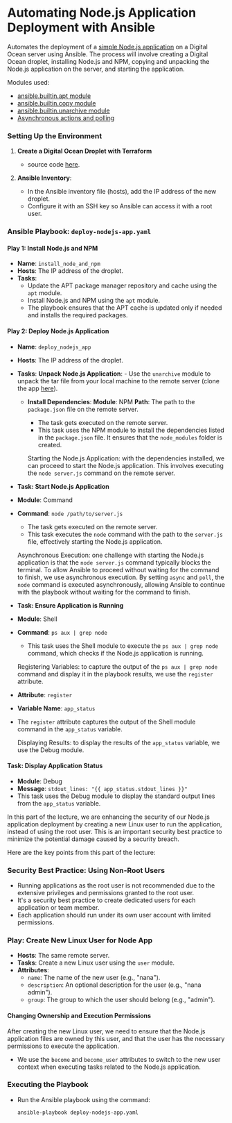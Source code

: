 # Automating Node.js Application Deployment with Ansible

Automates the deployment of a [simple Node.js application](https://github.com/flaviassantos/simple-nodejs-app) on a Digital Ocean server using Ansible. The process will involve creating a Digital Ocean droplet, installing Node.js and NPM, copying and unpacking the Node.js application on the server, and starting the application.

Modules used:
- [ansible.builtin.apt module](https://docs.ansible.com/ansible/latest/collections/ansible/builtin/apt_module.html)
- [ansible.builtin.copy module](https://docs.ansible.com/ansible/latest/collections/ansible/builtin/copy_module.html)
- [ansible.builtin.unarchive module](https://docs.ansible.com/ansible/latest/collections/ansible/builtin/unarchive_module.html)
- [Asynchronous actions and polling](https://docs.ansible.com/ansible/latest/playbook_guide/playbooks_async.html)
### Setting Up the Environment

1. **Create a Digital Ocean Droplet with Terraform**
   - source code [here](https://github.com/flaviassantos/terraform-projects/tree/master/simple-digital-ocean-droplet).

2. **Ansible Inventory**:
   - In the Ansible inventory file (hosts), add the IP address of the new droplet.
   - Configure it with an SSH key so Ansible can access it with a root user.

### Ansible Playbook: `deploy-nodejs-app.yaml`

#### Play 1: Install Node.js and NPM
- **Name**: `install_node_and_npm`
- **Hosts**: The IP address of the droplet.
- **Tasks**:
   - Update the APT package manager repository and cache using the `apt` module.
   - Install Node.js and NPM using the `apt` module.
   - The playbook ensures that the APT cache is updated only if needed and installs the required packages.

#### Play 2: Deploy Node.js Application
- **Name**: `deploy_nodejs_app`
- **Hosts**: The IP address of the droplet.
- **Tasks**:
  **Unpack Node.js Application**:
      - Use the `unarchive` module to unpack the tar file from your local machine to the remote server (clone the app [here](https://github.com/flaviassantos/simple-nodejs-app)).
  - **Install Dependencies**:
  **Module**: NPM
    **Path**: The path to the `package.json` file on the remote server.
    - The task gets executed on the remote server.
    - This task uses the NPM module to install the dependencies listed in the `package.json` file. It ensures that the `node_modules` folder is created.

    
    Starting the Node.js Application: with the dependencies installed, we can proceed to start the Node.js application. This involves executing the `node server.js` command on the remote server.

- **Task: Start Node.js Application**

- **Module**: Command

- **Command**: `node /path/to/server.js`
    - The task gets executed on the remote server.
    - This task executes the `node` command with the path to the `server.js` file, effectively starting the Node.js application.

    
    Asynchronous Execution: one challenge with starting the Node.js application is that the `node server.js` command typically blocks the terminal. To allow Ansible to proceed without waiting for the command to finish, we use asynchronous execution. By setting `async` and `poll`, the `node` command is executed asynchronously, allowing Ansible to continue with the playbook without waiting for the command to finish.

- **Task: Ensure Application is Running**
  
- **Module**: Shell

- **Command**: `ps aux | grep node`
    - This task uses the Shell module to execute the `ps aux | grep node` command, which checks if the Node.js application is running.


    Registering Variables: to capture the output of the `ps aux | grep node` command and display it in the playbook results, we use the `register` attribute.

- **Attribute**: `register`
- **Variable Name**: `app_status`
- The `register` attribute captures the output of the Shell module command in the `app_status` variable.


    Displaying Results: to display the results of the `app_status` variable, we use the Debug module.

#### Task: Display Application Status
- **Module**: Debug
- **Message**: `stdout_lines: "{{ app_status.stdout_lines }}"`
- This task uses the Debug module to display the standard output lines from the `app_status` variable.

In this part of the lecture, we are enhancing the security of our Node.js application deployment by creating a new Linux user to run the application, instead of using the root user. This is an important security best practice to minimize the potential damage caused by a security breach.

Here are the key points from this part of the lecture:

### Security Best Practice: Using Non-Root Users

- Running applications as the root user is not recommended due to the extensive privileges and permissions granted to the root user.
- It's a security best practice to create dedicated users for each application or team member.
- Each application should run under its own user account with limited permissions.

### Play: Create New Linux User for Node App

- **Hosts**: The same remote server.
- **Tasks**: Create a new Linux user using the `user` module.
- **Attributes**:
  - `name`: The name of the new user (e.g., "nana").
  - `description`: An optional description for the user (e.g., "nana admin").
  - `group`: The group to which the user should belong (e.g., "admin").

#### Changing Ownership and Execution Permissions

After creating the new Linux user, we need to ensure that the Node.js application files are owned by this user, and that the user has the necessary permissions to execute the application.
- We use the `become` and `become_user` attributes to switch to the new user context when executing tasks related to the Node.js application.


### Executing the Playbook

- Run the Ansible playbook using the command:
  ```bash
  ansible-playbook deploy-nodejs-app.yaml
